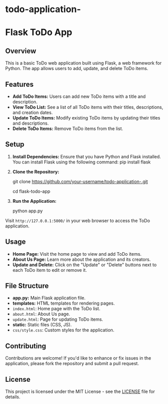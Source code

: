 # todo-application-

# Flask ToDo App

## Overview

This is a basic ToDo web application built using Flask, a web framework for Python. The app allows users to add, update, and delete ToDo items.

## Features

- **Add ToDo Items:** Users can add new ToDo items with a title and description.
- **View ToDo List:** See a list of all ToDo items with their titles, descriptions, and creation dates.
- **Update ToDo Items:** Modify existing ToDo items by updating their titles and descriptions.
- **Delete ToDo Items:** Remove ToDo items from the list.

## Setup

1. **Install Dependencies:**
   Ensure that you have Python and Flask installed. You can install Flask using the following command:
      pip install flask

2. **Clone the Repository:**

   git clone https://github.com/your-username/todo-application-.git
   
   cd flask-todo-app

3. **Run the Application:**

   python app.py


Visit `http://127.0.0.1:5000/` in your web browser to access the ToDo application.

## Usage

- **Home Page:** Visit the home page to view and add ToDo items.
- **About Us Page:** Learn more about the application and its creators.
- **Update and Delete:** Click on the "Update" or "Delete" buttons next to each ToDo item to edit or remove it.

## File Structure

- **app.py:** Main Flask application file.
- **templates:** HTML templates for rendering pages.
- `index.html`: Home page with the ToDo list.
- `about.html`: About Us page.
- `update.html`: Page for updating ToDo items.
- **static:** Static files (CSS, JS).
- `css/style.css`: Custom styles for the application.

## Contributing

Contributions are welcome! If you'd like to enhance or fix issues in the application, please fork the repository and submit a pull request.

## License

This project is licensed under the MIT License - see the [LICENSE](LICENSE) file for details.




